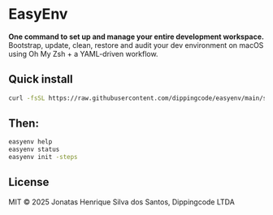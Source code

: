 # EasyEnv

**One command to set up and manage your entire development workspace.**  
Bootstrap, update, clean, restore and audit your dev environment on macOS using Oh My Zsh + a YAML-driven workflow.

## Quick install

```bash
curl -fsSL https://raw.githubusercontent.com/dippingcode/easyenv/main/src/install.sh | bash
```

## Then:

```bash
easyenv help
easyenv status
easyenv init -steps
```

## License

MIT © 2025 Jonatas Henrique Silva dos Santos, Dippingcode LTDA

